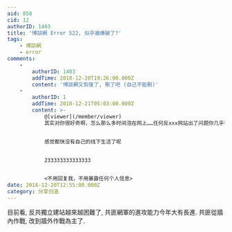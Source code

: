 ```yaml
---
aid: 850
cid: 12
authorID: 1403
title: '博談網 Error 522, 似乎被爆破了?'
tags:
    - 博談網
    - error
comments:
    -
        authorID: 1403
        addTime: 2018-12-20T19:26:00.000Z
        content: '博談網又恢復了, 刪了吧 (自己不能刪)'
    -
        authorID: 1
        addTime: 2018-12-21T05:03:00.000Z
        content: >-
            @[viewer](/member/viewer)
            其实对你很好奇啊，怎么那么多时间泡在网上……任何反xxx网站出了问题你几乎都第一时间能get到。


            感觉都快没有自己的线下生活了呢


            233333333333333


            <不用回复我，不用暴露任何个人信息>
date: 2018-12-20T12:55:00.000Z
category: 分享创造
---
```


目前看, 反共獨立建站越來越困難了, 共匪網軍的進攻能力今年大有長進. 共匪從牆內作戰, 改到牆外作戰為主了.
